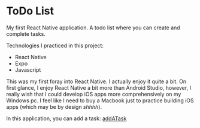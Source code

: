 # ToDo List
My first React Native application. A todo list where you can create and complete tasks.

Technologies I practiced in this project:

- React Native
- Expo
- Javascript

This was my first foray into React Native. I actually enjoy it quite a bit. On first glance, I enjoy React Native a bit more than Android Studio, however, I really wish that I could develop iOS apps more comprehensively on my Windows pc. I feel like I need to buy a Macbook just to practice building iOS apps (which may be by design *shhhh*).

In this application, you can add a task:
[addATask](screenshots/addATask.png)


